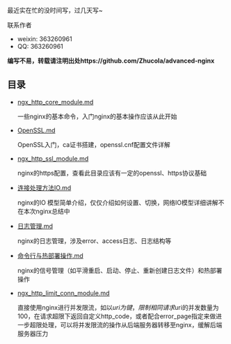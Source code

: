 
最近实在忙的没时间写，过几天写~


联系作者
- weixin: 363260961
- QQ: 363260961

**编写不易，转载请注明出处https://github.com/Zhucola/advanced-nginx**

## 目录
* [ngx_http_core_module.md](https://github.com/Zhucola/advanced-nginx/blob/master/ngx_http_core_module.md)

    一些nginx的基本命令，入门nginx的基本操作应该从此开始
* [OpenSSL.md](https://github.com/Zhucola/advanced-nginx/blob/master/OpenSSL.md)

    OpenSSL入门，ca证书搭建，openssl.cnf配置文件详解
* [ngx_http_ssl_module.md](https://github.com/Zhucola/advanced-nginx/blob/master/ngx_http_ssl_module.md)

    nginx的https配置，查看此目录应该有一定的openssl、https协议基础

* [连接处理方法IO.md](https://github.com/Zhucola/advanced-nginx/blob/master/连接处理方法IO.md)

    nginx的IO 模型简单介绍，仅仅介绍如何设置、切换，网络IO模型详细讲解不在本次nginx总结中
    
* [日志管理.md](https://github.com/Zhucola/advanced-nginx/blob/master/日志管理.md)

    nginx的日志管理，涉及error、access日志、日志结构等
    
* [命令行与热部署操作.md](https://github.com/Zhucola/advanced-nginx/blob/master/命令行与热部署操作.md)

    nginx的信号管理（如平滑重启、启动、停止、重新创建日志文件）和热部署操作
    
* [ngx_http_limit_conn_module.md](https://github.com/Zhucola/advanced-nginx/blob/master/ngx_http_limit_conn_module.md)

    直接使用nginx进行并发限流，如以$uri为键，限制相同请求$uri的并发数量为100，在请求超限下返回自定义http_code，或者配合error_page指定来做进一步超限处理，可以将并发限流的操作从后端服务器转移至nginx，缓解后端服务器压力
